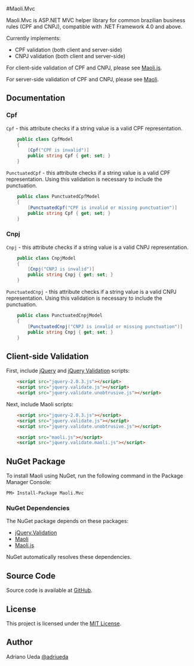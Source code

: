 #Maoli.Mvc

Maoli.Mvc is ASP.NET MVC helper library for common brazilian business rules (CPF and CNPJ),
compatible with .NET Framework 4.0 and above.

Currently implements:

* CPF validation (both client and server-side)
* CNPJ validation (both client and server-side)

For client-side validation of CPF and CNPJ, please see [Maoli.js](https://github.com/aueda/maoli.js/).

For server-side validation of CPF and CNPJ, please see [Maoli](https://github.com/aueda/maoli/).

## Documentation

### Cpf

``Cpf`` - this attribute checks if a string value is a valid CPF representation.

```c#
	public class CpfModel
    {
        [Cpf("CPF is invalid")]
        public string Cpf { get; set; }
    }
```

``PunctuatedCpf`` - this attribute checks if a string value is a valid CPF representation. Using this validation is necessary to include the punctuation.

```c#
	public class PunctuatedCpfModel
    {
        [PunctuatedCpf("CPF is invalid or missing punctuation")]
        public string Cpf { get; set; }
    }
```

### Cnpj

``Cnpj`` - this attribute  checks if a string value is a valid CNPJ representation.

```c#
	public class CnpjModel
    {
        [Cnpj("CNPJ is invalid")]
        public string Cnpj { get; set; }
    }
```

``PunctuatedCnpj`` - this attribute checks if a string value is a valid CNPJ representation. Using this validation is necessary to include the punctuation.

```c#
	public class PunctuatedCnpjModel
    {
        [PunctuatedCnpj("CNPJ is invalid or missing punctuation")]
        public string Cnpj { get; set; }
    }
```

## Client-side Validation

First, include [jQuery](http://www.jquery.com/) and [jQuery Validation](http://jqueryvalidation.org/) scripts:

```html
    <script src="jquery-2.0.3.js"></script>
    <script src="jquery.validate.js"></script>
    <script src="jquery.validate.unobtrusive.js"></script>

```

Next, include Maoli scripts:

```html
    <script src="jquery-2.0.3.js"></script>
    <script src="jquery.validate.js"></script>
    <script src="jquery.validate.unobtrusive.js"></script>

    <script src="maoli.js"></script>
    <script src="jquery.validate.maoli.js"></script>
```

## NuGet Package

To install Maoli using NuGet, run the following command in the Package Manager Console:

```
PM> Install-Package Maoli.Mvc
```

### NuGet Dependencies

The NuGet package depends on these packages:

   * [jQuery.Validation](https://www.nuget.org/packages/jQuery.Validation/)
   * [Maoli](https://www.nuget.org/aueda/maoli/)
   * [Maoli.js](https://www.nuget.org/aueda/maoli.js/)

NuGet automatically resolves these dependencies.

## Source Code

Source code is available at [GitHub](https://github.com/aueda/maoli.mvc/).

## License

This project is licensed under the [MIT License](http://opensource.org/licenses/MIT).

## Author

Adriano Ueda [@adriueda](https://twitter.com/adriueda)